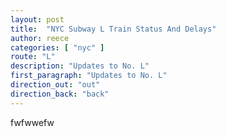 ```yaml
---
layout: post
title:  "NYC Subway L Train Status And Delays"
author: reece
categories: [ "nyc" ]
route: "L"
description: "Updates to No. L"
first_paragraph: "Updates to No. L"
direction_out: "out"
direction_back: "back"
---
```


fwfwwefw
